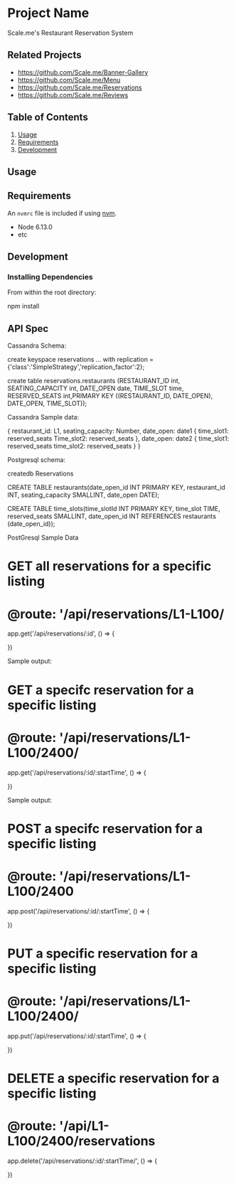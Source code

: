 # Project Name

Scale.me's Restaurant Reservation System

## Related Projects

  - https://github.com/Scale.me/Banner-Gallery
  - https://github.com/Scale.me/Menu
  - https://github.com/Scale.me/Reservations
  - https://github.com/Scale.me/Reviews

## Table of Contents

1. [Usage](#Usage)
1. [Requirements](#requirements)
1. [Development](#development)

## Usage



## Requirements

An `nvmrc` file is included if using [nvm](https://github.com/creationix/nvm).

- Node 6.13.0
- etc

## Development

### Installing Dependencies

From within the root directory:

npm install

## API Spec

Cassandra Schema:

create keyspace reservations
... with replication = {'class':'SimpleStrategy','replication_factor':2};

create table reservations.restaurants (RESTAURANT_ID int, SEATING_CAPACITY int, DATE_OPEN date, TIME_SLOT time, RESERVED_SEATS int,PRIMARY KEY ((RESTAURANT_ID, DATE_OPEN), DATE_OPEN, TIME_SLOT));

Cassandra Sample data:

{
  restaurant_id: L1,
  seating_capacity: Number,
  date_open: date1 {
      time_slot1: reserved_seats
      Time_slot2: reserved_seats },
  date_open: date2 {
      time_slot1: reserved_seats
      time_slot2: reserved_seats }
}

Postgresql schema:

createdb Reservations

CREATE TABLE restaurants(date_open_id INT PRIMARY KEY, restaurant_id INT, seating_capacity SMALLINT, date_open DATE);

CREATE TABLE time_slots(time_slotId INT PRIMARY KEY, time_slot TIME, reserved_seats SMALLINT, date_open_id INT REFERENCES restaurants (date_open_id));

PostGresql Sample Data

# GET all reservations for a specific listing
# @route: '/api/reservations/L1-L100/
app.get('/api/reservations/:id', () => {

})

Sample output:

# GET a specifc reservation for a specific listing
# @route: '/api/reservations/L1-L100/2400/
app.get('/api/reservations/:id/:startTime', () => {

})

Sample output:

# POST a specifc reservation for a specific listing
# @route: '/api/reservations/L1-L100/2400

app.post('/api/reservations/:id/:startTime', () => {

})

# PUT a specific reservation for a specific listing
# @route: '/api/reservations/L1-L100/2400/

app.put('/api/reservations/:id/:startTime', () => {

})

# DELETE a specific reservation for a specific listing
# @route: '/api/L1-L100/2400/reservations

app.delete('/api/reservations/:id/:startTime/', () => {

})







